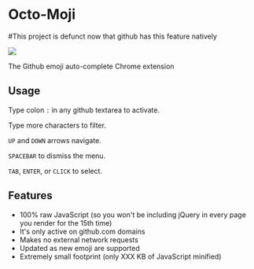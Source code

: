Octo-Moji
=============

#This project is defunct now that github has this feature natively

![](http://edrooth.com/octo-moji/img/icon-128.png)

The Github emoji auto-complete Chrome extension




## Usage

Type colon `:` in any github textarea to activate.   

Type more characters to filter.   

`UP` and `DOWN` arrows navigate.   

`SPACEBAR` to dismiss the menu.   

`TAB`, `ENTER`, or `CLICK` to select.   


## Features

- 100% raw JavaScript (so you won't be including jQuery in every page you render for the 15th time)
- It's only active on github.com domains
- Makes no external network requests
- Updated as new emoji are supported
- Extremely small footprint (only XXX KB of JavaScript minified)

